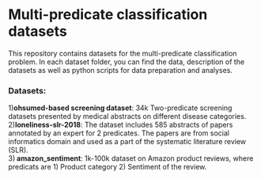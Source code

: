 # Multi-predicate classification datasets
This repository contains datasets for the multi-predicate classification problem. In each dataset folder, you can find the data, description of the datasets as well as python scripts for data preparation and analyses. <br/>

### Datasets:
1)<b>ohsumed-based screening dataset</b>: 34k Two-predicate screening datasets presented by medical abstracts on different disease categories. <br/>
2)<b>loneliness-slr-2018</b>: The dataset includes 585 abstracts of papers annotated by an expert for 2 predicates. The papers are from social informatics domain and used as a part of the systematic literature review (SLR). <br/>
3)<b> amazon_sentiment</b>: 1k-100k dataset on Amazon product reviews, where predicats are 1) Product category 2) Sentiment of the review.

